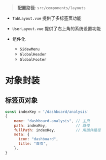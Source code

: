 > **配置路径**: `src/components/layouts`

+ `TabLayout.vue` 提供了多标签页功能
+ `UserLayout.vue` 提供了右上角的系统设置功能

+ 组件化
  + `SidewMenu`
  + `GlobalHeader`
  + `GlobalFooter`

# 对象封装

## 标签页对象

```js
const indexKey = '/dashboard/analysis'
{
    name: "dashboard-analysis", // 主页
    path: indexKey,				// 路径
    fullPath: indexKey,			// 用组件路径
    meta: {
      icon: "dashboard",
      title: "首页",
    },
}
```

